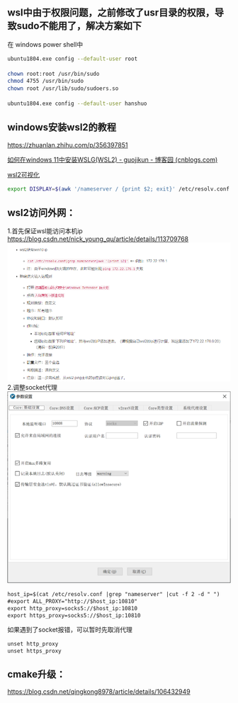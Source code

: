 ## wsl中由于权限问题，之前修改了usr目录的权限，导致sudo不能用了，解决方案如下
在
windows power shell中
```bash
ubuntu1804.exe config --default-user root

chown root:root /usr/bin/sudo
chmod 4755 /usr/bin/sudo
chown root /usr/lib/sudo/sudoers.so

ubuntu1804.exe config --default-user hanshuo
```

## windows安装wsl2的教程
https://zhuanlan.zhihu.com/p/356397851

[如何在windows 11中安装WSLG(WSL2) - guojikun - 博客园 (cnblogs.com)](https://www.cnblogs.com/guojikun/p/15092696.html)

[wsl2可视化](https://zhuanlan.zhihu.com/p/137618871)

```bash
export DISPLAY=$(awk '/nameserver / {print $2; exit}' /etc/resolv.conf 2>/dev/null):0
```

## wsl2访问外网：
1.首先保证wsl能访问本机ip
https://blog.csdn.net/nick_young_qu/article/details/113709768
![](images/ubuntu%20wsl的一些坑_image_1.png)
2.调整socket代理
![](images/ubuntu%20wsl的一些坑_image_2.png)

```
host_ip=$(cat /etc/resolv.conf |grep "nameserver" |cut -f 2 -d " ")
#export ALL_PROXY="http://$host_ip:10810"
export http_proxy=socks5://$host_ip:10810
export https_proxy=socks5://$host_ip:10810
```
如果遇到了socket报错，可以暂时先取消代理
```
unset http_proxy
unset https_proxy
```

## cmake升级：
https://blog.csdn.net/qingkong8978/article/details/106432949